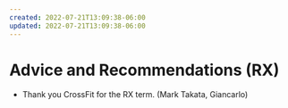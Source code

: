 ```yaml
---
created: 2022-07-21T13:09:38-06:00
updated: 2022-07-21T13:09:38-06:00
---
```

# Advice and Recommendations (RX)

- Thank you CrossFit for the RX term. (Mark Takata, Giancarlo)
